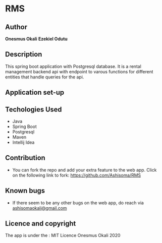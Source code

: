 # RMS


## Author
**Onesmus Okali**
**Ezekiel Odutu**

## Description
This spring boot application with Postgresql database. It is a rental management backend api with endpoint to varous functions for different entities that handle queries for the api.

## Application set-up
<!-- to be added -->

## Techologies Used
- Java
- Spring Boot
- Postgresql
- Maven
- Intellij Idea


## Contribution
- You can fork the repo and add your extra feature to the web app. Click on the following link to fork:
  https://github.com/Ashisoma/RMS
  
## Known bugs
- If there seem to be any other bugs on the web app, do reach via ashisomaokali@gmail.com

## Licence and copyright 
The app is under the :
   MIT Licence Onesmus Okali 2020
